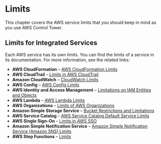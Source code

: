 # Limits<a name="limits"></a>

This chapter covers the AWS service limits that you should keep in mind as you use AWS Control Tower\.

## Limits for Integrated Services<a name="integrated-services-limits"></a>

Each AWS service has its own limits\. You can find the limits of a service in its documentation\. For more information, see the related links:
+ **AWS CloudFormation** – [AWS CloudFormation Limits](https://docs.aws.amazon.com/AWSCloudFormation/latest/UserGuide/cloudformation-limits.html)
+ **AWS CloudTrail** – [Limits in AWS CloudTrail](https://docs.aws.amazon.com/awscloudtrail/latest/userguide/WhatIsCloudTrail-Limits.html)
+ **Amazon CloudWatch** – [CloudWatch Limits](https://docs.aws.amazon.com/AmazonCloudWatch/latest/monitoring/cloudwatch_limits.html) 
+ **AWS Config** – [AWS Config Limits](https://docs.aws.amazon.com/general/latest/gr/aws_service_limits.html#limits_config)
+ **AWS Identity and Access Management** – [Limitations on IAM Entities and Objects](https://docs.aws.amazon.com/IAM/latest/UserGuide/reference_iam-limits.html)
+ **AWS Lambda** – [AWS Lambda Limits](https://docs.aws.amazon.com/lambda/latest/dg/limits.html)
+ **AWS Organizations** – [Limits of AWS Organizations](https://docs.aws.amazon.com/organizations/latest/userguide/orgs_reference_limits.html)
+ **Amazon Simple Storage Service** – [Bucket Restrictions and Limitations](https://docs.aws.amazon.com/AmazonS3/latest/dev/BucketRestrictions.html)
+ **AWS Service Catalog** – [AWS Service Catalog Default Service Limits](https://docs.aws.amazon.com/servicecatalog/latest/adminguide/limits.html)
+ **AWS Single Sign\-On** – [Limits in AWS SSO](https://docs.aws.amazon.com/singlesignon/latest/userguide/limits.html)
+ **Amazon Simple Notification Service** – [Amazon Simple Notification Service \(Amazon SNS\) Limits](https://docs.aws.amazon.com/general/latest/gr/aws_service_limits.html#limits_sns)
+ **AWS Step Functions** – [Limits](https://docs.aws.amazon.com/step-functions/latest/dg/limits.html)